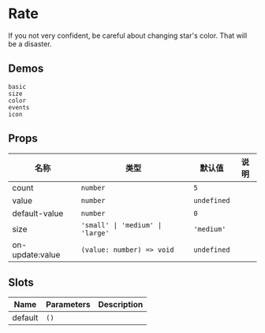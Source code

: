 # Rate

If you not very confident, be careful about changing star's color. That will be a disaster.

## Demos

```demo
basic
size
color
events
icon
```

## Props

| 名称            | 类型                      | 默认值      | 说明 |
| --------------- | ------------------------- | ----------- | ---- |
| count           | `number`                  | `5`         |      |
| value           | `number`                  | `undefined` |      |
| default-value   | `number`                  | `0`         |      |
| size | `'small' \| 'medium' \| 'large'` | `'medium'` |  |
| on-update:value | `(value: number) => void` | `undefined` |      ||      |

## Slots

| Name    | Parameters | Description |
| ------- | ---------- | ----------- |
| default | `()`       |             |